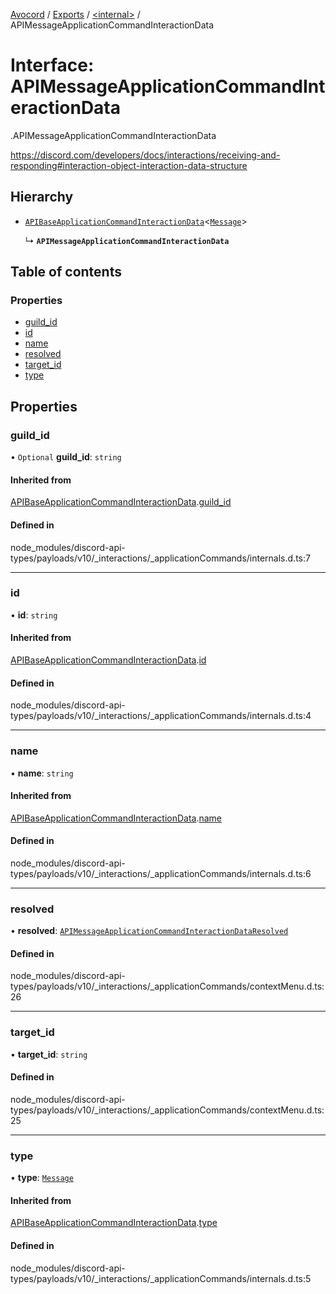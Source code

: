 [Avocord](../README.md) / [Exports](../modules.md) / [<internal\>](../modules/internal_.md) / APIMessageApplicationCommandInteractionData

# Interface: APIMessageApplicationCommandInteractionData

[<internal>](../modules/internal_.md).APIMessageApplicationCommandInteractionData

https://discord.com/developers/docs/interactions/receiving-and-responding#interaction-object-interaction-data-structure

## Hierarchy

- [`APIBaseApplicationCommandInteractionData`](internal_.APIBaseApplicationCommandInteractionData.md)<[`Message`](../enums/internal_.ApplicationCommandType.md#message)\>

  ↳ **`APIMessageApplicationCommandInteractionData`**

## Table of contents

### Properties

- [guild\_id](internal_.APIMessageApplicationCommandInteractionData.md#guild_id)
- [id](internal_.APIMessageApplicationCommandInteractionData.md#id)
- [name](internal_.APIMessageApplicationCommandInteractionData.md#name)
- [resolved](internal_.APIMessageApplicationCommandInteractionData.md#resolved)
- [target\_id](internal_.APIMessageApplicationCommandInteractionData.md#target_id)
- [type](internal_.APIMessageApplicationCommandInteractionData.md#type)

## Properties

### guild\_id

• `Optional` **guild\_id**: `string`

#### Inherited from

[APIBaseApplicationCommandInteractionData](internal_.APIBaseApplicationCommandInteractionData.md).[guild_id](internal_.APIBaseApplicationCommandInteractionData.md#guild_id)

#### Defined in

node_modules/discord-api-types/payloads/v10/_interactions/_applicationCommands/internals.d.ts:7

___

### id

• **id**: `string`

#### Inherited from

[APIBaseApplicationCommandInteractionData](internal_.APIBaseApplicationCommandInteractionData.md).[id](internal_.APIBaseApplicationCommandInteractionData.md#id)

#### Defined in

node_modules/discord-api-types/payloads/v10/_interactions/_applicationCommands/internals.d.ts:4

___

### name

• **name**: `string`

#### Inherited from

[APIBaseApplicationCommandInteractionData](internal_.APIBaseApplicationCommandInteractionData.md).[name](internal_.APIBaseApplicationCommandInteractionData.md#name)

#### Defined in

node_modules/discord-api-types/payloads/v10/_interactions/_applicationCommands/internals.d.ts:6

___

### resolved

• **resolved**: [`APIMessageApplicationCommandInteractionDataResolved`](internal_.APIMessageApplicationCommandInteractionDataResolved.md)

#### Defined in

node_modules/discord-api-types/payloads/v10/_interactions/_applicationCommands/contextMenu.d.ts:26

___

### target\_id

• **target\_id**: `string`

#### Defined in

node_modules/discord-api-types/payloads/v10/_interactions/_applicationCommands/contextMenu.d.ts:25

___

### type

• **type**: [`Message`](../enums/internal_.ApplicationCommandType.md#message)

#### Inherited from

[APIBaseApplicationCommandInteractionData](internal_.APIBaseApplicationCommandInteractionData.md).[type](internal_.APIBaseApplicationCommandInteractionData.md#type)

#### Defined in

node_modules/discord-api-types/payloads/v10/_interactions/_applicationCommands/internals.d.ts:5
